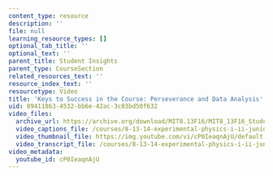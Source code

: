 ```yaml
---
content_type: resource
description: ''
file: null
learning_resource_types: []
optional_tab_title: ''
optional_text: ''
parent_title: Student Insights
parent_type: CourseSection
related_resources_text: ''
resource_index_text: ''
resourcetype: Video
title: 'Keys to Success in the Course: Perseverance and Data Analysis'
uid: 89411863-4532-bb6e-42ac-3c03bd50f632
video_files:
  archive_url: https://archive.org/download/MIT8.13F16/MIT8_13F16_Students_Keys_to_Success_300k.mp4
  video_captions_file: /courses/8-13-14-experimental-physics-i-ii-junior-lab-fall-2016-spring-2017/2f24a9ba74e2585b850a9df43b941c06_cP0IeaqnAjU.vtt
  video_thumbnail_file: https://img.youtube.com/vi/cP0IeaqnAjU/default.jpg
  video_transcript_file: /courses/8-13-14-experimental-physics-i-ii-junior-lab-fall-2016-spring-2017/1092b589a2f0f40f61e4e0ba5edfd84e_cP0IeaqnAjU.pdf
video_metadata:
  youtube_id: cP0IeaqnAjU
---
```

